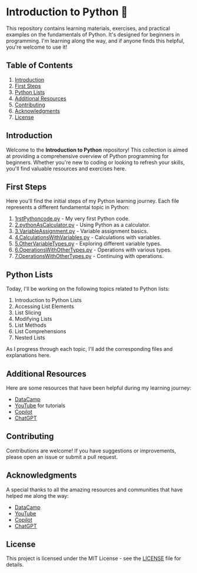 # Introduction to Python 🐍

This repository contains learning materials, exercises, and practical examples on the fundamentals of Python. It's designed for beginners in programming. I'm learning along the way, and if anyone finds this helpful, you're welcome to use it!

## Table of Contents
1. [Introduction](#introduction)
2. [First Steps](#first-steps)
3. [Python Lists](#python-lists)
4. [Additional Resources](#additional-resources)
5. [Contributing](#contributing)
6. [Acknowledgments](#acknowledgments)
7. [License](#license)

## Introduction
Welcome to the **Introduction to Python** repository! This collection is aimed at providing a comprehensive overview of Python programming for beginners. Whether you're new to coding or looking to refresh your skills, you'll find valuable resources and exercises here.

## First Steps
Here you'll find the initial steps of my Python learning journey. Each file represents a different fundamental topic in Python:

1. [1rstPythoncode.py](1rstPythoncode.py) - My very first Python code.
2. [2.pythonAsCalculator.py](2.pythonAsCalculator.py) - Using Python as a calculator.
3. [3.VariableAssignment.py](3.VariableAssignment.py) - Variable assignment basics.
4. [4.CalculationsWithVariables.py](4.CalculationsWithVariables.py) - Calculations with variables.
5. [5.OtherVariableTypes.py](5.OtherVariableTypes.py) - Exploring different variable types.
6. [6.OperationsWithOtherTypes.py](6.OperationsWithOtherTypes.py) - Operations with various types.
7. [7.OperationsWithOtherTypes.py](7.OperationsWithOtherTypes.py) - Continuing with operations.

## Python Lists
Today, I'll be working on the following topics related to Python lists:
1. Introduction to Python Lists
2. Accessing List Elements
3. List Slicing
4. Modifying Lists
5. List Methods
6. List Comprehensions
7. Nested Lists

As I progress through each topic, I'll add the corresponding files and explanations here.

## Additional Resources
Here are some resources that have been helpful during my learning journey:
- [DataCamp](https://www.datacamp.com/)
- [YouTube](https://www.youtube.com/) for tutorials
- [Copilot](https://copilot.com/)
- [ChatGPT]([https://copilot.com/](https://chatgpt.com/?model=auto))

## Contributing
Contributions are welcome! If you have suggestions or improvements, please open an issue or submit a pull request.

## Acknowledgments
A special thanks to all the amazing resources and communities that have helped me along the way:
- [DataCamp](https://www.datacamp.com/)
- [YouTube](https://www.youtube.com/)
- [Copilot](https://copilot.com/)
- [ChatGPT]([https://copilot.com/](https://chatgpt.com/?model=auto))

## License
This project is licensed under the MIT License - see the [LICENSE](MITLicense) file for details.

